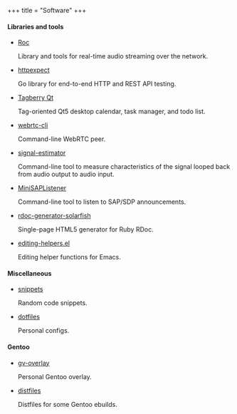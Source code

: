 +++
title = "Software"
+++

#### Libraries and tools

* [Roc](https://github.com/roc-project/roc)

    Library and tools for real-time audio streaming over the network.

* [httpexpect](https://github.com/gavv/httpexpect)

    Go library for end-to-end HTTP and REST API testing.

* [Tagberry Qt](https://github.com/tagberry/tagberry-qt)

    Tag-oriented Qt5 desktop calendar, task manager, and todo list.

* [webrtc-cli](https://github.com/gavv/webrtc-cli)

    Command-line WebRTC peer.

* [signal-estimator](https://github.com/gavv/signal-estimator)

    Command-line tool to measure characteristics of the signal looped back from audio output to audio input.

* [MiniSAPListener](https://github.com/gavv/MiniSAPListener)

    Command-line tool to listen to SAP/SDP announcements.

* [rdoc-generator-solarfish](https://github.com/rbdoc/rdoc-generator-solarfish)

    Single-page HTML5 generator for Ruby RDoc.

* [editing-helpers.el](https://github.com/gavv/editing-helpers.el)

    Editing helper functions for Emacs.

#### Miscellaneous

* [snippets](https://github.com/gavv/snippets)

    Random code snippets.

* [dotfiles](https://github.com/gavv/dotfiles)

    Personal configs.

#### Gentoo

* [gv-overlay](https://github.com/gavv/gv-overlay)

    Personal Gentoo overlay.

* [distfiles](https://github.com/gavv/distfiles)

    Distfiles for some Gentoo ebuilds.
